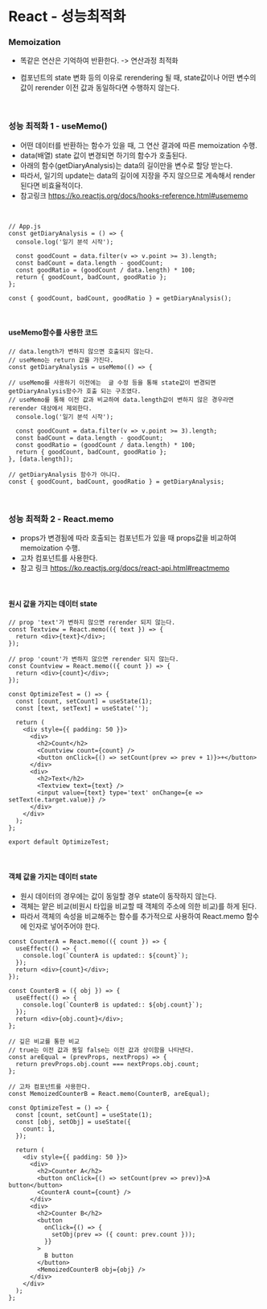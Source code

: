 # React - 성능최적화

### Memoization

- 똑같은 연산은 기억하여 반환한다.
  -> 연산과정 최적화

- 컴포넌트의 state 변화 등의 이유로 rerendering 될 때, state값이나 어떤 변수의 값이 rerender 이전 값과 동일하다면 수행하지 않는다.

<br>

### 성능 최적화 1 - useMemo()

- 어떤 데이터를 반환하는 함수가 있을 때, 그 연산 결과에 따른 memoization 수행.
- data(배열) state 값이 변경되면 하기의 함수가 호출된다.
- 아래의 함수(getDiaryAnalysis)는 data의 길이만을 변수로 할당 받는다.
- 따라서, 일기의 update는 data의 길이에 지장을 주지 않으므로 계속해서 render 된다면 비효율적이다.
- 참고링크 https://ko.reactjs.org/docs/hooks-reference.html#usememo

<br>

```
// App.js
const getDiaryAnalysis = () => {
  console.log('일기 분석 시작');

  const goodCount = data.filter(v => v.point >= 3).length;
  const badCount = data.length - goodCount;
  const goodRatio = (goodCount / data.length) * 100;
  return { goodCount, badCount, goodRatio };
};

const { goodCount, badCount, goodRatio } = getDiaryAnalysis();
```

<br>

#### useMemo함수를 사용한 코드

```
// data.length가 변하지 않으면 호출되지 않는다.
// useMemo는 return 값을 가진다.
const getDiaryAnalysis = useMemo(() => {

// useMemo를 사용하기 이전에는  글 수정 등을 통해 state값이 변경되면 getDiaryAnalysis함수가 호출 되는 구조였다.
// useMemo를 통해 이전 값과 비교하여 data.length값이 변하지 않은 경우라면 rerender 대상에서 제외한다.
  console.log('일기 분석 시작');

  const goodCount = data.filter(v => v.point >= 3).length;
  const badCount = data.length - goodCount;
  const goodRatio = (goodCount / data.length) * 100;
  return { goodCount, badCount, goodRatio };
}, [data.length]);

// getDiaryAnalysis 함수가 아니다.
const { goodCount, badCount, goodRatio } = getDiaryAnalysis;
```

<br>

### 성능 최적화 2 - React.memo

- props가 변경됨에 따라 호출되는 컴포넌트가 있을 때 props값을 비교하여 memoization 수행.
- 고차 컴포넌트를 사용한다.
- 참고 링크 https://ko.reactjs.org/docs/react-api.html#reactmemo

<br>

#### 원시 값을 가지는 데이터 state

```
// prop 'text'가 변하지 않으면 rerender 되지 않는다.
const Textview = React.memo(({ text }) => {
  return <div>{text}</div>;
});

// prop 'count'가 변하지 않으면 rerender 되지 않는다.
const Countview = React.memo(({ count }) => {
  return <div>{count}</div>;
});

const OptimizeTest = () => {
  const [count, setCount] = useState(1);
  const [text, setText] = useState('');

  return (
    <div style={{ padding: 50 }}>
      <div>
        <h2>Count</h2>
        <Countview count={count} />
        <button onClick={() => setCount(prev => prev + 1)}>+</button>
      </div>
      <div>
        <h2>Text</h2>
        <Textview text={text} />
        <input value={text} type='text' onChange={e => setText(e.target.value)} />
      </div>
    </div>
  );
};

export default OptimizeTest;
```

<br>

#### 객체 값을 가지는 데이터 state

- 원시 데이터의 경우에는 값이 동일할 경우 state이 동작하지 않는다.
- 객체는 얕은 비교(비원시 타입을 비교할 때 객체의 주소에 의한 비교)를 하게 된다.
- 따라서 객체의 속성을 비교해주는 함수를 추가적으로 사용하여 React.memo 함수에 인자로 넣어주어야 한다.

```
const CounterA = React.memo(({ count }) => {
  useEffect(() => {
    console.log(`CounterA is updated:: ${count}`);
  });
  return <div>{count}</div>;
});

const CounterB = ({ obj }) => {
  useEffect(() => {
    console.log(`CounterB is updated:: ${obj.count}`);
  });
  return <div>{obj.count}</div>;
};

// 깊은 비교를 통한 비교
// true는 이전 값과 동일 false는 이전 값과 상이함을 나타낸다.
const areEqual = (prevProps, nextProps) => {
  return prevProps.obj.count === nextProps.obj.count;
};

// 고차 컴포넌트를 사용한다.
const MemoizedCounterB = React.memo(CounterB, areEqual);

const OptimizeTest = () => {
  const [count, setCount] = useState(1);
  const [obj, setObj] = useState({
    count: 1,
  });

  return (
    <div style={{ padding: 50 }}>
      <div>
        <h2>Counter A</h2>
        <button onClick={() => setCount(prev => prev)}>A button</button>
        <CounterA count={count} />
      </div>
      <div>
        <h2>Counter B</h2>
        <button
          onClick={() => {
            setObj(prev => ({ count: prev.count }));
          }}
        >
          B button
        </button>
        <MemoizedCounterB obj={obj} />
      </div>
    </div>
  );
};
```
